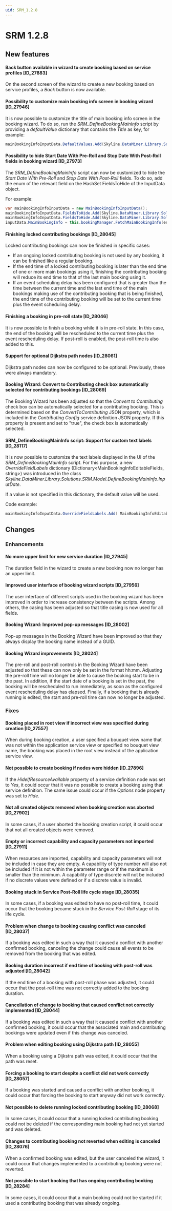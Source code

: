 ```yaml
---
uid: SRM_1.2.8
---
```


# SRM 1.2.8

## New features

#### Back button available in wizard to create booking based on service profiles \[ID_27883\]

On the second screen of the wizard to create a new booking based on service profiles, a *Back* button is now available.

#### Possibility to customize main booking info screen in booking wizard \[ID_27946\]

It is now possible to customize the title of main booking info screen in the booking wizard. To do so, run the *SRM_DefineBookingMainInfo* script by providing a *defaultValue* dictionary that contains the *Title* as key, for example:

```csharp
mainBookingInfoInputData.DefaultValues.Add(Skyline.DataMiner.Library.Solutions.SRM.Model.DefineBookingMainInfo.MainBookingInfoEditableFields.Title, "Custom Title");
```

#### Possibility to hide Start Date With Pre-Roll and Stop Date With Post-Roll fields in booking wizard \[ID_27973\]

The *SRM_DefineBookingMainInfo* script can now be customized to hide the *Start Date With Pre-Roll* and *Stop Date With Post-Roll* fields. To do so, add the enum of the relevant field on the HashSet FieldsToHide of the InputData object.

For example:

```csharp
var mainBookingInfoInputData = new MainBookingInfoInputData();
mainBookingInfoInputData.FieldsToHide.Add(Skyline.DataMiner.Library.Solutions.SRM.Model.DefineBookingMainInfo.MainBookingInfoEditableFields.EndDateWithPostRoll);
mainBookingInfoInputData.FieldsToHide.Add(Skyline.DataMiner.Library.Solutions.SRM.Model.DefineBookingMainInfo.MainBookingInfoEditableFields.StartDateWithPreRoll);
inputData.MainBookingInfo = this.bookingManager.FetchMainBookingInfo(engine, mainBookingInfoInputData);
```

#### Finishing locked contributing bookings \[ID_28045\]

Locked contributing bookings can now be finished in specific cases:

- If an ongoing locked contributing booking is not used by any booking, it can be finished like a regular booking.
- If the end time of a locked contributing booking is later than the end time of one or more main bookings using it, finishing the contributing booking will reduce its end time to that of the last main booking using it.
- If an event scheduling delay has been configured that is greater than the time between the current time and the last end time of the main bookings making use of the contributing booking that is being finished, the end time of the contributing booking will be set to the current time plus the event scheduling delay.

#### Finishing a booking in pre-roll state \[ID_28046\]

It is now possible to finish a booking while it is in pre-roll state. In this case, the end of the booking will be rescheduled to the current time plus the event rescheduling delay. If post-roll is enabled, the post-roll time is also added to this.

#### Support for optional Dijkstra path nodes \[ID_28061\]

Dijkstra path nodes can now be configured to be optional. Previously, these were always mandatory.

#### Booking Wizard: Convert to Contributing check box automatically selected for contributing bookings \[ID_28069\]

The Booking Wizard has been adjusted so that the *Convert to Contributing* check box can be automatically selected for a contributing booking. This is determined based on the *ConvertToContributing* JSON property, which is included in the *Contributing Config* service definition JSON property. If this property is present and set to "true", the check box is automatically selected.

#### SRM_DefineBookingMainInfo script: Support for custom text labels \[ID_28117\]

It is now possible to customize the text labels displayed in the UI of the *SRM_DefineBookingMainInfo* script. For this purpose, a new *OverrideFieldLabels* dictionary (Dictionary\<MainBookingInfoEditableFields, string>) was introduced in the class *Skyline.DataMiner.Library.Solutions.SRM.Model.DefineBookingMainInfo.InputDate*.

If a value is not specified in this dictionary, the default value will be used.

Code example:

```csharp
mainBookingInfoInputData.OverrideFieldLabels.Add( MainBookingInfoEditableFields.BouquetViewName, "A Different Bouquet View Name" );
```

## Changes

### Enhancements

#### No more upper limit for new service duration \[ID_27945\]

The duration field in the wizard to create a new booking now no longer has an upper limit.

#### Improved user interface of booking wizard scripts \[ID_27956\]

The user interface of different scripts used in the booking wizard has been improved in order to increase consistency between the scripts. Among others, the casing has been adjusted so that title casing is now used for all fields.

#### Booking Wizard: Improved pop-up messages \[ID_28002\]

Pop-up messages in the Booking Wizard have been improved so that they always display the booking name instead of a GUID.

#### Booking Wizard improvements \[ID_28024\]

The pre-roll and post-roll controls in the Booking Wizard have been adjusted so that these can now only be set in the format hh:mm. Adjusting the pre-roll time will no longer be able to cause the booking start to be in the past. In addition, if the start date of a booking is set in the past, the booking will be rescheduled to run immediately, as soon as the configured event rescheduling delay has elapsed. Finally, if a booking that is already running is edited, the start and pre-roll time can now no longer be adjusted.

### Fixes

#### Booking placed in root view if incorrect view was specified during creation \[ID_27557\]

When during booking creation, a user specified a bouquet view name that was not within the application service view or specified no bouquet view name, the booking was placed in the root view instead of the application service view.

#### Not possible to create booking if nodes were hidden \[ID_27896\]

If the *HideIfResourceAvailable* property of a service definition node was set to *Yes*, it could occur that it was no possible to create a booking using that service definition. The same issue could occur if the *Options* node property was set to *Hide*.

#### Not all created objects removed when booking creation was aborted \[ID_27902\]

In some cases, if a user aborted the booking creation script, it could occur that not all created objects were removed.

#### Empty or incorrect capability and capacity parameters not imported \[ID_27911\]

When resources are imported, capability and capacity parameters will not be included in case they are empty. A capability of type number will also not be included if it is not within the parameter range or if the maximum is smaller than the minimum. A capability of type discrete will not be included if no discrete values were defined or if a discrete value is invalid.

#### Booking stuck in Service Post-Roll life cycle stage \[ID_28035\]

In some cases, if a booking was edited to have no post-roll time, it could occur that the booking became stuck in the *Service Post-Roll* stage of its life cycle.

#### Problem when change to booking causing conflict was canceled \[ID_28037\]

If a booking was edited in such a way that it caused a conflict with another confirmed booking, canceling the change could cause all events to be removed from the booking that was edited.

#### Booking duration incorrect if end time of booking with post-roll was adjusted \[ID_28042\]

If the end time of a booking with post-roll phase was adjusted, it could occur that the post-roll time was not correctly added to the booking duration.

#### Cancellation of change to booking that caused conflict not correctly implemented \[ID_28044\]

If a booking was edited in such a way that it caused a conflict with another confirmed booking, it could occur that the associated main and contributing bookings were updated even if this change was canceled.

#### Problem when editing booking using Dijkstra path \[ID_28055\]

When a booking using a Dijkstra path was edited, it could occur that the path was reset.

#### Forcing a booking to start despite a conflict did not work correctly \[ID_28057\]

If a booking was started and caused a conflict with another booking, it could occur that forcing the booking to start anyway did not work correctly.

#### Not possible to delete running locked contributing booking \[ID_28068\]

In some cases, it could occur that a running locked contributing booking could not be deleted if the corresponding main booking had not yet started and was deleted.

#### Changes to contributing booking not reverted when editing is canceled \[ID_28076\]

When a confirmed booking was edited, but the user canceled the wizard, it could occur that changes implemented to a contributing booking were not reverted.

#### Not possible to start booking that has ongoing contributing booking \[ID_28284\]

In some cases, it could occur that a main booking could not be started if it used a contributing booking that was already ongoing.
